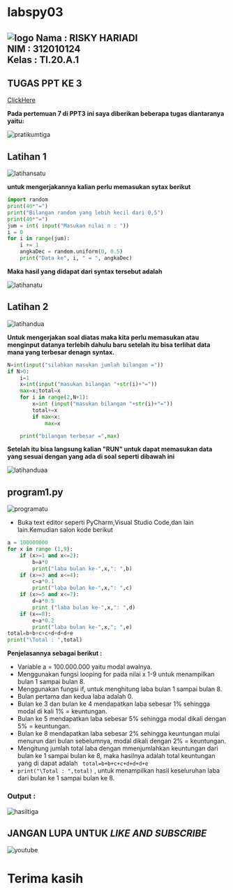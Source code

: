 # labspy03
![logo](foto/logo.png)
**Nama   : RISKY HARIADI** <br>
**NIM    : 312010124** <br>
**Kelas  : TI.20.A.1** <br>
-------------
## TUGAS PPT KE 3
[ClickHere](https://pastelink.net/IkkyGaming)

**Pada pertemuan 7 di PPT3 ini saya diberikan beberapa tugas diantaranya yaitu:** <br>

![pratikumtiga](foto/pratikumtiga.png)

## Latihan 1

![latihansatu](foto/latihansatu.png)

**untuk mengerjakannya kalian perlu memasukan sytax berikut** <br>

```python
import random
print(40*"=")
print("Bilangan random yang lebih kecil dari 0,5")
print(40*"=")
jum = int( input("Masukan nilai n : "))
i = 0
for i in range(jum):
    i += 1
    angkaDec = random.uniform(0, 0.5)
    print("Data ke", i, " = ", angkaDec)
```

**Maka hasil yang didapat dari syntax tersebut adalah** <br>

![latihanatu](foto/latihanatu.png)

## Latihan 2

![latihandua](foto/latihandua.png)

**Untuk mengerjakan soal diatas maka kita perlu memasukan atau menginput datanya terlebih dahulu baru setelah itu bisa terlihat data mana yang terbesar denagn syntax.** <br>

```python
N=int(input("silahkan masukan jumlah bilangan ="))
if N>0:
    i=1
    x=int(input("masukan bilangan "+str(i)+"="))
    max=x;total=x
    for i in range(2,N+1):
        x=int (input("masukan bilangan "+str(i)+"="))
        total+=x
        if max<x:
            max=x

    print("bilangan terbesar =",max)
```

**Setelah itu bisa langsung kalian "RUN" untuk dapat memasukan data yang sesuai dengan yang ada di soal seperti dibawah ini** <br>

![latihanduaa](foto/latihanduaa.png)

## program1.py

![programatu](foto/programatu.png)

* Buka text editor seperti PyCharm,Visual Studio Code,dan lain lain.Kemudian salon kode berikut <br>

```python
a = 100000000
for x in range (1,9):
    if (x>=1 and x<=2):
        b=a*0
        print("laba bulan ke-",x,": ",b)
    if (x>=3 and x<=4):
        c=a*0.1
        print("laba bulan ke-",x,": ",c)
    if (x>=5 and x<=7):
        d=a*0.5
        print ("laba bulan ke-",x,": ",d)
    if (x==8):
        e=a*0.2
        print("laba bulan ke-",x,"; ",e)
total=b+b+c+c+d+d+d+e
print("\Total : ",total)
```

**Penjelasannya sebagai berikut :**

* Variable a = 100.000.000 yaitu modal awalnya.
* Menggunakan fungsi looping for pada nilai x 1-9 untuk menampilkan bulan 1 sampai bulan 8.
* Menggunakan fungsi if, untuk menghitung laba bulan 1 sampai bulan 8.
* Bulan pertama dan kedua laba adalah 0.
* Bulan ke 3 dan bulan ke 4 mendapatkan laba sebesar 1% sehingga modal di kali 1% = keuntungan.
* Bulan ke 5 mendapatkan laba  sebesar 5% sehingga modal dikali dengan 5% = keuntungan.
* Bulan ke 8 mendapatkan laba sebesar 2% sehingga keuntungan mulai menurun dari bulan sebelumnya, modal dikali dengan 2% = keuntungan.
* Mengitung jumlah total laba dengan mmenjumlahkan keuntungan dari bulan ke 1 sampai bulan ke 8, maka hasilnya adalah total keuntungan yang di dapat adalah
``` total=b+b+c+c+d+d+d+e```
* ``` print("\Total : ",total) ``` , untuk menampilkan hasil keseluruhan laba dari bulan ke 1 sampai bulan ke 8. 

### Output :

![hasiltiga](foto/hasiltiga.png)


## JANGAN LUPA UNTUK *LIKE AND SUBSCRIBE*  <br>
![youtube](foto/youtube.png)
# **Terima kasih**





